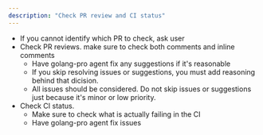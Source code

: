 ```yaml
---
description: "Check PR review and CI status"
---
```


- If you cannot identify which PR to check, ask user
- Check PR reviews. make sure to check both comments and inline comments
  - Have golang-pro agent fix any suggestions if it's reasonable
  - If you skip resolving issues or suggestions, you must add reasoning behind that dicision.
  - All issues should be considered. Do not skip issues or suggestions just because it's minor or low priority.
- Check CI status. 
  - Make sure to check what is actually failing in the CI
  - Have golang-pro agent fix issues
